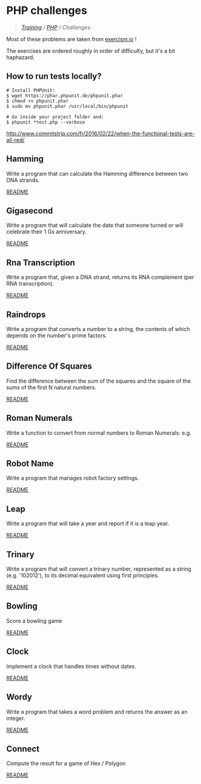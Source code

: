 # PHP challenges

>_[Training](https://github.com/simplonco/training) / [PHP](https://github.com/simplonco/php) / Challenges_

Most of these problems are taken from [exercism.io](http://exercism.io) !

The exercises are ordered roughly in order of difficulty, but it's a bit
haphazard.


## How to run tests locally?

```shell
# Install PHPUnit:
$ wget https://phar.phpunit.de/phpunit.phar
$ chmod +x phpunit.phar
$ sudo mv phpunit.phar /usr/local/bin/phpunit

# Go inside your project folder and:
$ phpunit *test.php --verbose
```

http://www.commitstrip.com/fr/2016/02/22/when-the-functional-tests-are-all-red/


## Hamming 

Write a program that can calculate the Hamming difference between two
DNA strands.

[README](https://github.com/simplonco/php-hamming)


## Gigasecond 

Write a program that will calculate the date that someone turned or will
celebrate their 1 Gs anniversary.

[README](https://github.com/simplonco/php-gigasecond)


## Rna Transcription 

Write a program that, given a DNA strand, returns its RNA complement
(per RNA transcription).

[README](https://github.com/simplonco/php-rna-transcription)


## Raindrops 

Write a program that converts a number to a string, the contents of
which depends on the number's prime factors.

[README](https://github.com/simplonco/php-raindrops)


## Difference Of Squares 

Find the difference between the sum of the squares and the square of the
sums of the first N natural numbers.

[README](https://github.com/simplonco/php-difference-of-squares)


## Roman Numerals 

Write a function to convert from normal numbers to Roman Numerals: e.g.

[README](https://github.com/simplonco/php-roman-numerals)


## Robot Name 

Write a program that manages robot factory settings.

[README](https://github.com/simplonco/php-robot-name)


## Leap 

Write a program that will take a year and report if it is a leap year.

[README](https://github.com/simplonco/php-leap)


## Trinary 

Write a program that will convert a trinary number, represented as a
string (e.g. '102012'), to its decimal equivalent using first
principles.

[README](https://github.com/simplonco/php-trinary)


## Bowling 

Score a bowling game

[README](https://github.com/simplonco/php-bowling)


## Clock 

Implement a clock that handles times without dates.

[README](https://github.com/simplonco/php-clock)


## Wordy 

Write a program that takes a word problem and returns the answer as an
integer.

[README](https://github.com/simplonco/php-wordy)


## Connect 

Compute the result for a game of Hex / Polygon

[README](https://github.com/simplonco/php-connect)
